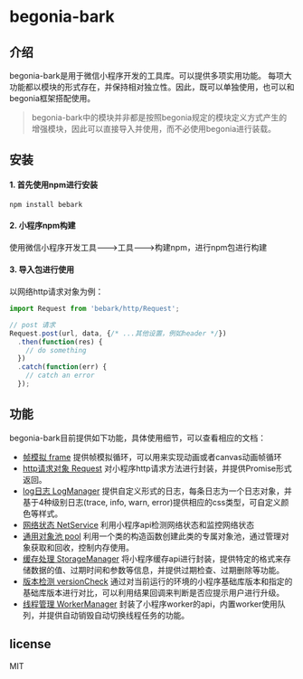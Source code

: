 # begonia-bark

## 介绍

begonia-bark是用于微信小程序开发的工具库。可以提供多项实用功能。
每项大功能都以模块的形式存在，并保持相对独立性。因此，既可以单独使用，也可以和begonia框架搭配使用。

> begonia-bark中的模块并非都是按照begonia规定的模块定义方式产生的增强模块，因此可以直接导入并使用，而不必使用begonia进行装载。

## 安装

#### 1. 首先使用npm进行安装

```
npm install bebark

```

#### 2. 小程序npm构建

使用微信小程序开发工具--->工具--->构建npm，进行npm包进行构建

#### 3. 导入包进行使用

以网络http请求对象为例：

```js
import Request from 'bebark/http/Request';

// post 请求
Request.post(url, data, {/* ...其他设置，例如header */})
  .then(function(res) {
    // do something
  })
  .catch(function(err) {
    // catch an error
  });

```

## 功能

begonia-bark目前提供如下功能，具体使用细节，可以查看相应的文档：

- [帧模拟 frame]('./doc/frame.md') 提供帧模拟循环，可以用来实现动画或者canvas动画帧循环
- [http请求对象 Request]('./doc/http.md') 对小程序http请求方法进行封装，并提供Promise形式返回。
- [log日志 LogManager]('./doc/log.md') 提供自定义形式的日志，每条日志为一个日志对象，并基于4种级别日志(trace, info, warn, error)提供相应的css类型，可自定义颜色等样式。
- [网络状态 NetService]('./doc/netStatus.md') 利用小程序api检测网络状态和监控网络状态
- [通用对象池 pool]('./doc/pool.md') 利用一个类的构造函数创建此类的专属对象池，通过管理对象获取和回收，控制内存使用。
- [缓存处理 StorageManager]('./doc/storage.md') 将小程序缓存api进行封装，提供特定的格式来存储数据的值、过期时间和参数等信息，并提供过期检查、过期删除等功能。
- [版本检测 versionCheck]('./doc/versionCheck.md') 通过对当前运行的环境的小程序基础库版本和指定的基础库版本进行对比，可以利用结果回调来判断是否应提示用户进行升级。
- [线程管理 WorkerManager]('./doc/worker.md') 封装了小程序worker的api，内置worker使用队列，并提供自动销毁自动切换线程任务的功能。

## license

MIT
